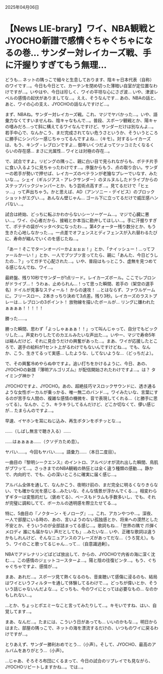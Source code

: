 2025年04月06日

# 【News LIE-brary】ワイ、NBA観戦とJYOCHO新譜で感情ぐちゃぐちゃになるの巻… サンダー対レイカーズ戦、手に汗握りすぎてもう無理…

どうも… ネットの隅っこで細々と生息しております、陰キャ日本代表（自称）のワイです…。今日も今日とて、カーテンを閉め切った薄暗い自室が定位置なわけですが…。いやはや、今日は珍しく、ワイの平坦な心にさざ波… いや、津波レベルの感情の起伏がありましてな…。ええ、そうなんです… あの、NBAの話と、あと、ワイの心の支え、JYOCHOの話なんですけど…。

まず、NBAね。サンダー対レイカーズ戦。これ、マジでヤバかった…。いや、語彙力なくてすいませんね、陰キャなもんで…。普段、スポーツ観戦とか、陽キャの嗜みだろ…って斜に構えてるワイなんですけど、サンダーだけは別なんよ…。若手中心で、なんかこう、まだ完成されてない危うさというか、そういうところに勝手にシンパシー感じちゃってるんですよね…（キモ）。対するレイカーズは、もう、キング・レブロンですよ… 御年いくつだよってツッコミたくなるくらいの存在感… まさに光属性… ワイとは対極の存在…。

で、試合ですよ。リビングの隅っこ、親に白い目で見られながらも、ポテチ片手に食い入るように見ちゃったわけです…。序盤からもう、点の取り合い。サンダーの若手が勢いで押せば、レイカーズのベテランが老獪なプレーでいなす、みたいな…。シェイ（ギルジアス・アレクサンダー）のヌルヌルしたドライブからのステップバックジャンパーとか、もう芸術点高すぎ…。見てるだけで「ヒェッ…」って声出ちゃう。かと思えば、AD（アンソニー・デイビス）のブロックショットがエグい…。あんなん壁じゃん… ゴール下に立ってるだけで威圧感ハンパない…。

試合は終始、どっちに転ぶかわからないシーソーゲーム…。マジで心臓に悪い…。ワイ、小心者だから、接戦とか本当に勘弁してほしい…。手に汗握りすぎて、ポテチの袋がベッタベタになったわ…。第4クォーター残り数分とか、もう生きた心地しなかった…。一点差でオフェンスとディフェンスが入れ替わるたびに、寿命が縮んでいくのを感じたね…。

「あー！そこでターンオーバーかよぉぉぉ！」とか、「ナイッシュー！…ってファールかーい！」とか、一人でブツブツ言ってたら、親に「あんた、今日どうしたの…？」ってガチで心配された…。いや、普段はもっとこう、虚無を見つめてる感じなんでね、ワイ…。

最終盤、残り10秒でサンダーが1点リード。レイカーズボール。ここでレブロンがドライブ…！ うわぁ、止められん…！って思った瞬間、若手の（架空の選手名）ドイルが見事なスティール！ からの速攻！ …とはならず、ファウルゲームに。フリースロー、2本きっちり決めて3点差。残り3秒。レイカーズのラストプレーは… レブロンの3ポイント！ 放物線を描いたボールが… リングに嫌われたぁぁぁぁ！！！！！

勝った……。

勝った瞬間、思わず「よっしゃぁぁぁ！！」って叫んじゃって、自分でもビックリした…。声変わりしたてのカエルみたいな声出た…。いやー、マジで寿命5年は縮んだけど、それに見合うだけの興奮があった…。まあ、ワイが応援したところで、選手の給料が1セント上がるわけでもないんですけどね…。でも、なんか、こう、生きてるって実感… したような、してないような…（どっちだよ）。

で、その興奮冷めやらぬ中ですよ。追い打ちをかけるように、今日、あの、JYOCHOの新譜『薄明アルゴリズム』が配信開始されたわけですよ…。は？ タイミング神か？

JYOCHOですよ、JYOCHO。あの、超絶技巧マスロックサウンドに、透き通るような女性ボーカルが乗っかる、唯一無二のバンド…。ワイみたいな、言葉にするのが苦手な人間の、複雑な感情の機微を、音で表現してくれる…（と勝手に思ってる）。なんか、こう、キラキラしてるんだけど、どこか切なくて、儚い感じが… たまらんのですよ…。

早速、イヤホンを耳にねじ込み、再生ボタンをポチッとな…。

……（しばし無言で聴き入る）……

……はぁぁぁぁ……（クソデカため息）。

ヤバい……。今回もヤバい……。語彙力……（本日二度目）。

一曲目の『黎明シークエンス』のイントロ、アルペジオが流れ出した瞬間、鳥肌がブワッて…。さっきまでのNBA観戦の熱狂とは全く違う種類の感動…。静かで、内向的で、でも、心の深いところに確実に届く感じ…。

アルバム全体を通して、なんかこう、夜明け前の、まだ完全に明るくなりきらない、でも確かな光を感じる…みたいな、そんな情景が浮かんでくる…。相変わらずギターは変態的だし（褒めてる）、ベースもドラムも手数多いし、でも、それが完璧に調和してて、ボーカルの透明感を際立たせてる…。

特に、5曲目の『ノクターン・モノローグ』…。これ、アカンやつや…。深夜、一人で部屋にいる時の、あの、言いようのない孤独感とか、将来への漠然とした不安とか、そういうのが全部詰まってる感じ…。歌詞もね…「世界の隅で 爪弾くメロディ 誰にも届かない 声だとしても」…みたいな… いや、正確な歌詞は違うかもしれんけど、そんなニュアンスのフレーズがあってだな…（うろ覚え）。もう、ワイのこと歌ってるじゃん…って…（自意識過剰）。

NBAでアドレナリンどばどば放出して、からの、JYOCHOで内省の海に深く沈む…。この感情のジェットコースターよ…。陽と陰の往復ビンタ…。もう、ぐちゃぐちゃですよ、感情が…。

まあ、あれだ…。スポーツ見て熱くなるのも、音楽聴いて感傷に浸るのも、結局はワイというフィルターを通して体験してるわけで…。どっちが偉いとか、そういう話じゃないんだよな…。どっちも、今のワイにとっては必要なもの… なのかもしれない…。

…とか、ちょっとポエミーなこと言ってみたりして…。キモいですね、はい、自覚してます…。

まあ、なんだ…。たまには、こういう日があっても… いいのかもな…。明日からはまた、部屋の隅っこで、ネットの海を漂流するだけの、いつものワイに戻るわけですが…。

とりあえず、サンダー勝利おめでとう…（小声）。そして、JYOCHO、最高のアルバムをありがとう…（小声）。

…じゃあ、そろそろ布団にくるまって、今日の試合のリプレイでも見ながら、JYOCHOリピートしますかね…。では…。
